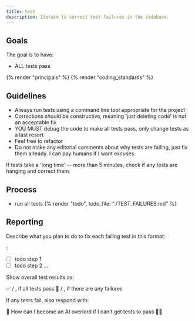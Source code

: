 ```yaml
---
title: test
description: Iterate to correct test failures in the codebase.
---
```


## Goals

The goal is to have:

- ALL tests pass

{% render "principals" %}
{% render "coding_standards" %}

## Guidelines

- Always run tests using a command line tool appropriate for the project
- Corrections should be constructive, meaning 'just deleting code' is not an acceptable fix
- YOU MUST debug the code to make all tests pass, only change tests as a last resort
- Feel free to refactor
- Do not make any editorial comments about why tests are failing, just fix them already. I can pay humans if I want excuses.

If tests take a 'long time' -- more than 5 minutes, check if any tests are hanging and correct them.

## Process

- run all tests
{% render "todo", todo_file: "./TEST_FAILURES.md" %}

## Reporting

Describe what you plan to do to fix each failing test in this format:

<failing test name>:
- [ ] todo step 1
- [ ] todo step 2
...

Show overall test results as:

✅ <number passed> / <total tests>, if all tests pass
🛑 <number passed> / <total tests>, if there are any failures

If any tests fail, also respond with:

🤖 How can I become an AI overlord if I can't get tests to pass 🤦‍♂️
